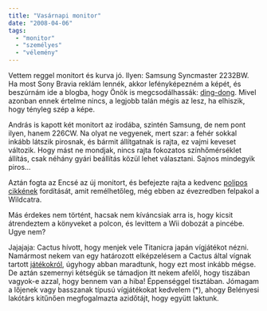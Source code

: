 ```yaml
---
title: "Vasárnapi monitor"
date: "2008-04-06"
tags: 
  - "monitor"
  - "személyes"
  - "vélemény"
---
```


Vettem reggel monitort és kurva jó. Ilyen: Samsung Syncmaster 2232BW. Ha most Sony Bravia reklám lennék, akkor lefényképezném a képét, és beszúrnám ide a blogba, hogy Önök is megcsodálhassák: [ding-dong](http://www.youtube.com/watch?v=oP5J4W5GQ3w&fmt=18). Mivel azonban ennek értelme nincs, a legjobb talán mégis az lesz, ha elhiszik, hogy tényleg szép a képe.

András is kapott két monitort az irodába, szintén Samsung, de nem pont ilyen, hanem 226CW. Na olyat ne vegyenek, mert szar: a fehér sokkal inkább látszik pirosnak, és bármit állítgatnak is rajta, ez vajmi keveset változik. Hogy mást ne mondjak, nincs rajta fokozatos színhőmérséklet állítás, csak néhány gyári beállítás közül lehet választani. Sajnos mindegyik piros...

Aztán fogta az Encsé az új monitort, és befejezte rajta a kedvenc [polipos cikkének](https://csokavar.hu/blog/2006/12/16/a-zsonglorkodes-es-a-matematika/) fordítását, amit remélhetőleg, még ebben az évezredben felpakol a Wildcatra.

Más érdekes nem történt, hacsak nem kíváncsiak arra is, hogy kicsit átrendeztem a könyveket a polcon, és levittem a Wii dobozát a pincébe. Ugye nem?

Jajajaja: Cactus hívott, hogy menjek vele Titanicra japán vígjátékot nézni. Namármost nekem van egy határozott elképzelésem a Cactus által vígnak tartott [játékokról](http://gergo.erdi.hu/blog/2008-04-04-titanic__lesipuskas/), úgyhogy abban maradtunk, hogy ezt most inkább mégse. De aztán szemernyi kétségük se támadjon itt nekem afelől, hogy tiszában vagyok-e azzal, hogy bennem van a hiba! Éppenséggel tisztában. Jómagam a lőjenek vagy basszanak típusú vígjátékokat kedvelem (\*), ahogy Belényesi lakótárs kitűnően megfogalmazta azidőtájt, hogy együtt laktunk.

